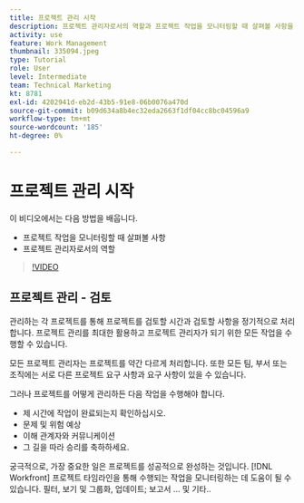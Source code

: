 ```yaml
---
title: 프로젝트 관리 시작
description: 프로젝트 관리자로서의 역할과 프로젝트 작업을 모니터링할 때 살펴볼 사항을 알아봅니다.
activity: use
feature: Work Management
thumbnail: 335094.jpeg
type: Tutorial
role: User
level: Intermediate
team: Technical Marketing
kt: 8781
exl-id: 4202941d-eb2d-43b5-91e8-06b0076a470d
source-git-commit: b09d634a8b4ec32eda2663f1df04cc8bc04596a9
workflow-type: tm+mt
source-wordcount: '185'
ht-degree: 0%

---
```


# 프로젝트 관리 시작

이 비디오에서는 다음 방법을 배웁니다.

* 프로젝트 작업을 모니터링할 때 살펴볼 사항
* 프로젝트 관리자로서의 역할

>[!VIDEO](https://video.tv.adobe.com/v/335094/?quality=12)

## 프로젝트 관리 - 검토

관리하는 각 프로젝트를 통해 프로젝트를 검토할 시간과 검토할 사항을 정기적으로 처리합니다. 프로젝트 관리를 최대한 활용하고 프로젝트 관리자가 되기 위한 모든 작업을 수행할 수 있습니다.

모든 프로젝트 관리자는 프로젝트를 약간 다르게 처리합니다. 또한 모든 팀, 부서 또는 조직에는 서로 다른 프로젝트 요구 사항과 요구 사항이 있을 수 있습니다.

그러나 프로젝트를 어떻게 관리하든 다음 작업을 수행해야 합니다.

* 제 시간에 작업이 완료되는지 확인하십시오.
* 문제 및 위험 예상
* 이해 관계자와 커뮤니케이션
* 그 길을 따라 승리를 축하하세요.

궁극적으로, 가장 중요한 일은 프로젝트를 성공적으로 완성하는 것입니다. [!DNL Workfront] 프로젝트 타임라인을 통해 수행되는 작업을 모니터링하는 데 도움이 될 수 있습니다. 필터, 보기 및 그룹화, 업데이트; 보고서 ... 및 기타..

<!---
learn more urls
3 universal principles of project management
What is a project manager?
Project management knowledge areas
9 best practices for effective project management
10 work management problems and how to solve them
--->
